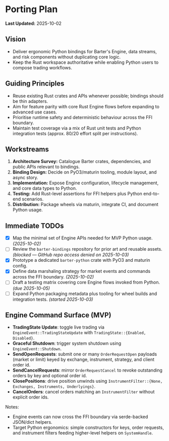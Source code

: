 # Porting Plan

**Last Updated:** 2025-10-02

## Vision
- Deliver ergonomic Python bindings for Barter's Engine, data streams, and risk components without duplicating core logic.
- Keep the Rust workspace authoritative while enabling Python users to compose trading workflows.

## Guiding Principles
- Reuse existing Rust crates and APIs whenever possible; bindings should be thin adapters.
- Aim for feature parity with core Rust Engine flows before expanding to advanced use cases.
- Prioritise runtime safety and deterministic behaviour across the FFI boundary.
- Maintain test coverage via a mix of Rust unit tests and Python integration tests (approx. 80/20 effort split per instructions).

## Workstreams
1. **Architecture Survey:** Catalogue Barter crates, dependencies, and public APIs relevant to bindings.
2. **Binding Design:** Decide on PyO3/maturin tooling, module layout, and async story.
3. **Implementation:** Expose Engine configuration, lifecycle management, and core data types to Python.
4. **Testing:** Add Rust-level assertions for FFI helpers plus Python end-to-end scenarios.
5. **Distribution:** Package wheels via maturin, integrate CI, and document Python usage.

## Immediate TODOs
- [x] Map the minimal set of Engine APIs needed for MVP Python usage. *(2025-10-02)*
- [ ] Review the `barter-bindings` repository for prior art and reusable assets. *(blocked — GitHub repo access denied on 2025-10-03)*
- [x] Prototype a dedicated `barter-python` crate with PyO3 and maturin config.
- [x] Define data marshaling strategy for market events and commands across the FFI boundary. *(2025-10-02)*
- [ ] Draft a testing matrix covering core Engine flows invoked from Python. *(due 2025-10-05)*
- [ ] Expand Python packaging metadata plus tooling for wheel builds and integration tests. *(started 2025-10-03)*

## Engine Command Surface (MVP)
- **TradingState Update**: toggle live trading via `EngineEvent::TradingStateUpdate` with `TradingState::{Enabled, Disabled}`.
- **Graceful Shutdown**: trigger system shutdown using `EngineEvent::Shutdown`.
- **SendOpenRequests**: submit one or many `OrderRequestOpen` payloads (market or limit) keyed by exchange, instrument, strategy, and client order id.
- **SendCancelRequests**: mirror `OrderRequestCancel` to revoke outstanding orders by key and optional order id.
- **ClosePositions**: drive position unwinds using `InstrumentFilter::{None, Exchanges, Instruments, Underlyings}`.
- **CancelOrders**: cancel orders matching an `InstrumentFilter` without explicit order ids.

Notes:
- Engine events can now cross the FFI boundary via serde-backed JSON/dict helpers.
- Target Python ergonomics: simple constructors for keys, order requests, and instrument filters feeding higher-level helpers on `SystemHandle`.
